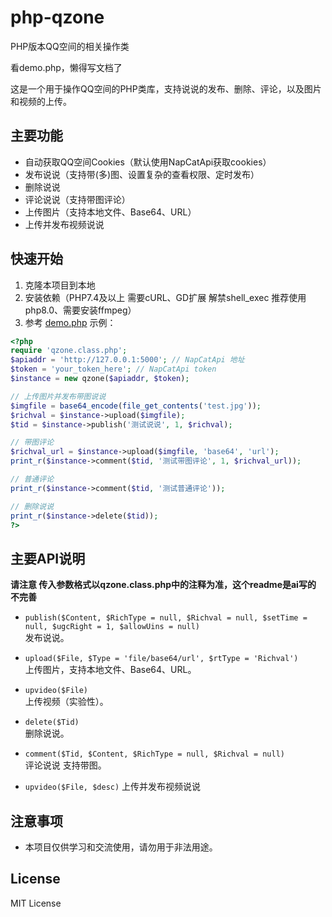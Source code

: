# php-qzone
PHP版本QQ空间的相关操作类

看demo.php，懒得写文档了

这是一个用于操作QQ空间的PHP类库，支持说说的发布、删除、评论，以及图片和视频的上传。

## 主要功能

- 自动获取QQ空间Cookies（默认使用NapCatApi获取cookies）
- 发布说说（支持带(多)图、设置复杂的查看权限、定时发布）
- 删除说说
- 评论说说（支持带图评论）
- 上传图片（支持本地文件、Base64、URL）
- 上传并发布视频说说

## 快速开始

1. 克隆本项目到本地
2. 安装依赖（PHP7.4及以上 需要cURL、GD扩展 解禁shell_exec 推荐使用php8.0、需要安装ffmpeg）
3. 参考 [demo.php](demo.php) 示例：

```php
<?php
require 'qzone.class.php';
$apiaddr = 'http://127.0.0.1:5000'; // NapCatApi 地址
$token = 'your_token_here'; // NapCatApi token
$instance = new qzone($apiaddr, $token);

// 上传图片并发布带图说说
$imgfile = base64_encode(file_get_contents('test.jpg'));
$richval = $instance->upload($imgfile);
$tid = $instance->publish('测试说说', 1, $richval);

// 带图评论
$richval_url = $instance->upload($imgfile, 'base64', 'url');
print_r($instance->comment($tid, '测试带图评论', 1, $richval_url));

// 普通评论
print_r($instance->comment($tid, '测试普通评论'));

// 删除说说
print_r($instance->delete($tid));
?>
```

## 主要API说明

**请注意 传入参数格式以qzone.class.php中的注释为准，这个readme是ai写的 不完善**

- `publish($Content, $RichType = null, $Richval = null, $setTime = null, $ugcRight = 1, $allowUins = null)`  
  发布说说。

- `upload($File, $Type = 'file/base64/url', $rtType = 'Richval')`  
  上传图片，支持本地文件、Base64、URL。

- `upvideo($File)`  
  上传视频（实验性）。

- `delete($Tid)`  
  删除说说。

- `comment($Tid, $Content, $RichType = null, $Richval = null)`  
  评论说说 支持带图。

- `upvideo($File, $desc)`
  上传并发布视频说说

## 注意事项

- 本项目仅供学习和交流使用，请勿用于非法用途。

## License

MIT License

